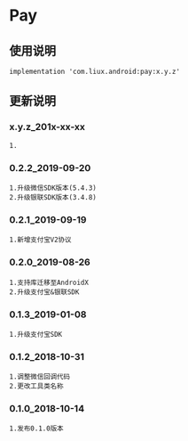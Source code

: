 Pay
===

使用说明
---
```
implementation 'com.liux.android:pay:x.y.z'
```

更新说明
---
### x.y.z_201x-xx-xx
    1.

### 0.2.2_2019-09-20
    1.升级微信SDK版本(5.4.3)
    2.升级银联SDK版本(3.4.8)

### 0.2.1_2019-09-19
    1.新增支付宝V2协议

### 0.2.0_2019-08-26
    1.支持库迁移至AndroidX
    2.升级支付宝&银联SDK

### 0.1.3_2019-01-08
    1.升级支付宝SDK

### 0.1.2_2018-10-31
    1.调整微信回调代码
    2.更改工具类名称

### 0.1.0_2018-10-14
    1.发布0.1.0版本